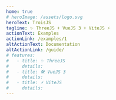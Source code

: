 ```yaml
---
home: true
# heroImage: /assets/logo.svg
heroText: TroisJS
tagline: ✨ ThreeJS + VueJS 3 + ViteJS ⚡
actionText: Examples
actionLink: /examples/1
altActionText: Documentation
altActionLink: /guide/
# features:
#   - title: ✨ ThreeJS
#     details:
#   - title: 🛠️ VueJS 3
#     details:
#   - title: ⚡️ ViteJS
#     details:
---
```

